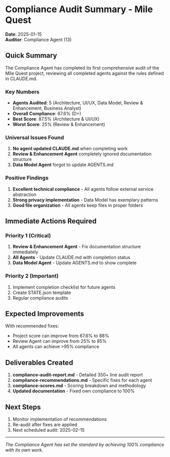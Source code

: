 # Compliance Audit Summary - Mile Quest

**Date**: 2025-01-15  
**Auditor**: Compliance Agent (13)

## Quick Summary

The Compliance Agent has completed its first comprehensive audit of the Mile Quest project, reviewing all completed agents against the rules defined in CLAUDE.md.

### Key Numbers
- **Agents Audited**: 5 (Architecture, UI/UX, Data Model, Review & Enhancement, Business Analyst)
- **Overall Compliance**: 67.6% (D+)
- **Best Score**: 87.5% (Architecture & UI/UX)
- **Worst Score**: 25% (Review & Enhancement)

### Universal Issues Found
1. **No agent updated CLAUDE.md** when completing work
2. **Review & Enhancement Agent** completely ignored documentation structure
3. **Data Model Agent** forgot to update AGENTS.md

### Positive Findings
1. **Excellent technical compliance** - All agents follow external service abstraction
2. **Strong privacy implementation** - Data Model has exemplary patterns
3. **Good file organization** - All agents keep files in proper folders

## Immediate Actions Required

### Priority 1 (Critical)
1. **Review & Enhancement Agent** - Fix documentation structure immediately
2. **All Agents** - Update CLAUDE.md with completion status
3. **Data Model Agent** - Update AGENTS.md to show complete

### Priority 2 (Important)
1. Implement completion checklist for future agents
2. Create STATE.json template
3. Regular compliance audits

## Expected Improvements

With recommended fixes:
- Project score can improve from 67.6% to 88%
- Review Agent can improve from 25% to 85%
- All agents can achieve >95% compliance

## Deliverables Created

1. **compliance-audit-report.md** - Detailed 350+ line audit report
2. **compliance-recommendations.md** - Specific fixes for each agent
3. **compliance-scores.md** - Scoring breakdown and methodology
4. **Updated documentation** - Fixed own compliance to 100%

## Next Steps

1. Monitor implementation of recommendations
2. Re-audit after fixes are applied
3. Next scheduled audit: 2025-02-15

---

*The Compliance Agent has set the standard by achieving 100% compliance with its own work.*